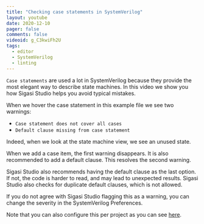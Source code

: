 ```yaml
---
title: "Checking case statements in SystemVerilog"
layout: youtube
date: 2020-12-10
pager: false
comments: false
videoid: g_C3kwiFh2U
tags:
  - editor
  - SystemVerilog
  - linting
---
```


`Case statements` are used a lot in SystemVerilog because they provide the most elegant way to describe state machines.
In this video we show you how Sigasi Studio helps you avoid typical mistakes.

When we hover the case statement in this example file we see two warnings: 
* `Case statement does not cover all cases`
* `Default clause missing from case statement`

Indeed, when we look at the state machine view, we see an unused state.

When we add a case item, the first warning disappears.
It is also recommended to add a default clause.
This resolves the second warning.

Sigasi Studio also recommends having the default clause as the last option.
If not, the code is harder to read, and may lead to unexpected results.
Sigasi Studio also checks for duplicate default clauses, which is not allowed.

If you do not agree with Sigasi Studio flagging this as a warning, you can change the severity in the SystemVerilog Preferences.

Note that you can also configure this per project as you can see [here](https://insights.sigasi.com/manual/rules/verilog_case/).